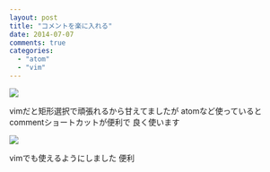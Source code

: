 ```yaml
---
layout: post
title: "コメントを楽に入れる"
date: 2014-07-07
comments: true
categories:
  - "atom"
  - "vim"
---
```


<img class="u-max-full-width" src="http://i.gyazo.com/4018e5f5ca75f1d8e374584233ad577a.gif">

vimだと矩形選択で頑張れるから甘えてましたが
atomなど使っているとcommentショートカットが便利で
良く使います

<img class="u-max-full-width" src="http://i.gyazo.com/d7058adad30b488c066ff44fac5c376b.gif">

vimでも使えるようにしました
便利
